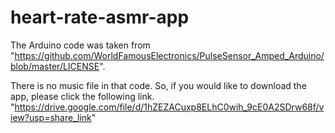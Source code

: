 # heart-rate-asmr-app



The Arduino code was taken from "https://github.com/WorldFamousElectronics/PulseSensor_Amped_Arduino/blob/master/LICENSE".

There is no music file in that code. So, if you would like to download the app, please click the following link.
"https://drive.google.com/file/d/1hZEZACuxp8ELhC0wih_9cE0A2SDrw68f/view?usp=share_link"
